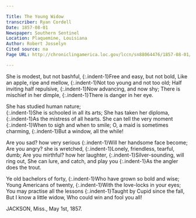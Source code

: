 ```yaml
---

Title: The Young Widow
transcriber: Ryan Cordell
Date: 1857-08-01
Newspaper: Southern Sentinel
Location: Plaquemine, Louisiana
Author: Robert Josselyn
Cited source: na
Page URL: http://chroniclingamerica.loc.gov/lccn/sn88064476/1857-08-01/ed-1/seq-4/

---
```


She is modest, but not bashful,
{:.indent-1}Free and easy, but not bold,
Like an apple, ripe and mellow,
{:.indent-1}Not too young and not too old;
Half inviting half repulsive,
{:.indent-1}Now advancing, and now shy;
There is mischief in her dimple,
{:.indent-1}There is danger in her eye.

She has studied human nature;  
{:.indent-1}She is schooled in all its arts;
She has taken her diploma,
{:.indent-1}As the mistress of all hearts.
She can tell the very moment
{:.indent-1}When to sigh and when to smile;
O, a maid is sometimes charming,
{:.indent-1}But a window, all the while!

Are you sad? how very serious
{:.indent-1}Will her handsome face become;
Are you angry? she is wretched,
{:.indent-1}Lonely, friendless, tearful, dumb;
Are you mirthful? how her laughter,
{:.indent-1}Silver-sounding, will ring out,
She can lure, and catch, and play you
{:.indent-1}As the angler does the trout.

Ye old bachelors of forty,
{:.indent-1}Who have grown so bold and wise;
Young Americans of twenty,
{:.indent-1}With the love-locks in your eyes;
You may practise all the lessons
{:.indent-1}Taught by Cupid since the fall,
But I know a little widow,
Who could win and fool you all!

JACKSON, Miss., May 1st, 1857.
